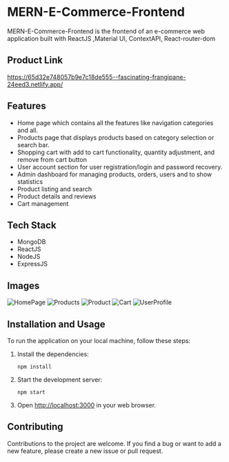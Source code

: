 # MERN-E-Commerce-Frontend

MERN-E-Commerce-Frontend is the frontend of an e-commerce web application built with ReactJS ,Material UI, ContextAPI, React-router-dom

## Product Link
https://65d32e748057b9e7c18de555--fascinating-frangipane-24eed3.netlify.app/

## Features
- Home page which contains all the features like navigation categories and all.
- Products page that displays products based on category selection or search bar.
- Shopping cart with add to cart functionality, quantity adjustment, and remove from cart button
- User account section for user registration/login and password recovery.
- Admin dashboard for managing products, orders, users and to show statistics
- Product listing and search
- Product details and reviews
- Cart management

## Tech Stack
- MongoDB
- ReactJS
- NodeJS
- ExpressJS
## Images
![HomePage](https://res.cloudinary.com/dxguqzge7/image/upload/v1682853694/Home_bcr44v.png)
![Products](https://res.cloudinary.com/dxguqzge7/image/upload/v1682853695/Products_vxf8pr.png)
![Product](https://res.cloudinary.com/dxguqzge7/image/upload/v1682853694/Product_tnba6w.png)
![Cart](https://res.cloudinary.com/dxguqzge7/image/upload/v1682853693/Cart_zpzmwr.png)
![UserProfile](https://res.cloudinary.com/dxguqzge7/image/upload/v1682853694/User_lyfday.png)

## Installation and Usage

To run the application on your local machine, follow these steps:

1. Install the dependencies:

   ```
   npm install
   ```

2. Start the development server:

   ```
   npm start
   ```

3. Open [http://localhost:3000](http://localhost:3000) in your web browser.

## Contributing

Contributions to the project are welcome. If you find a bug or want to add a new feature, please create a new issue or pull request.